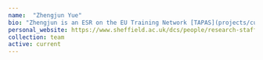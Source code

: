 ```yaml
---
name:  "Zhengjun Yue"
bio: "Zhengjun is an ESR on the EU Training Network [TAPAS](projects/current/tapas), and her research is on \""Continuous Speech Recognition for People with Dysarthria\"". I co-supervise her with [Jon Barker](https://www.sheffield.ac.uk/dcs/people/academic/jon-barker)"
personal_website: https://www.sheffield.ac.uk/dcs/people/research-staff/zhengjun-yue
collection: team
active: current
---
```

